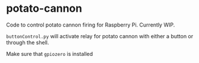 # potato-cannon
Code to control potato cannon firing for Raspberry Pi. Currently WIP. 

`buttonControl.py` will activate relay for potato cannon with either a button or through the shell.

Make sure that `gpiozero` is installed

